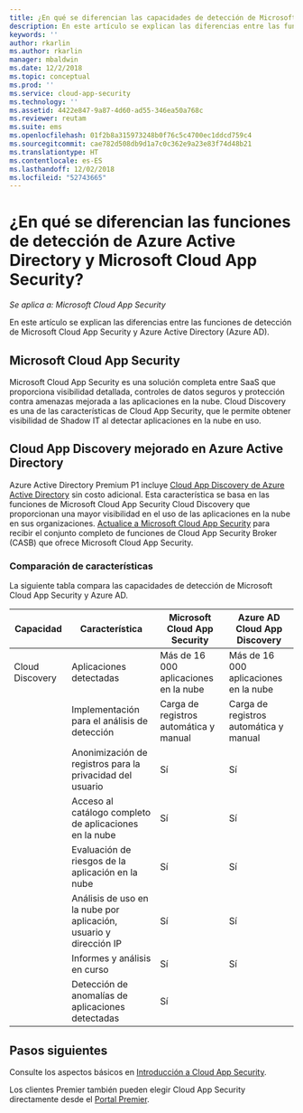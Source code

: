 ```yaml
---
title: ¿En qué se diferencian las capacidades de detección de Microsoft Cloud App Security y de Azure AD? | Microsoft Docs
description: En este artículo se explican las diferencias entre las funciones de detección de Microsoft Cloud App Security y Azure AD.
keywords: ''
author: rkarlin
ms.author: rkarlin
manager: mbaldwin
ms.date: 12/2/2018
ms.topic: conceptual
ms.prod: ''
ms.service: cloud-app-security
ms.technology: ''
ms.assetid: 4422e847-9a87-4d60-ad55-346ea50a768c
ms.reviewer: reutam
ms.suite: ems
ms.openlocfilehash: 01f2b8a315973248b0f76c5c4700ec1ddcd759c4
ms.sourcegitcommit: cae782d508db9d1a7c0c362e9a23e83f74d48b21
ms.translationtype: HT
ms.contentlocale: es-ES
ms.lasthandoff: 12/02/2018
ms.locfileid: "52743665"
---
```

# <a name="what-are-the-differences-in-discovery-capabilities-for-azure-active-directory-and-microsoft-cloud-app-security"></a>¿En qué se diferencian las funciones de detección de Azure Active Directory y Microsoft Cloud App Security?

*Se aplica a: Microsoft Cloud App Security*

En este artículo se explican las diferencias entre las funciones de detección de Microsoft Cloud App Security y Azure Active Directory (Azure AD).

## <a name="microsoft-cloud-app-security"></a>Microsoft Cloud App Security 

Microsoft Cloud App Security es una solución completa entre SaaS que proporciona visibilidad detallada, controles de datos seguros y protección contra amenazas mejorada a las aplicaciones en la nube. Cloud Discovery es una de las características de Cloud App Security, que le permite obtener visibilidad de Shadow IT al detectar aplicaciones en la nube en uso. 

## <a name="enhanced-cloud-app-discovery-in-azure-active-directory"></a>Cloud App Discovery mejorado en Azure Active Directory

Azure Active Directory Premium P1 incluye [Cloud App Discovery de Azure Active Directory](https://aka.ms/caddocsnew) sin costo adicional. Esta característica se basa en las funciones de Microsoft Cloud App Security Cloud Discovery que proporcionan una mayor visibilidad en el uso de las aplicaciones en la nube en sus organizaciones. [Actualice a Microsoft Cloud App Security](https://www.microsoft.com/cloud-platform/cloud-app-security) para recibir el conjunto completo de funciones de Cloud App Security Broker (CASB) que ofrece Microsoft Cloud App Security.

### <a name="feature-comparison"></a>Comparación de características

La siguiente tabla compara las capacidades de detección de Microsoft Cloud App Security y Azure AD.

|Capacidad|Característica|Microsoft Cloud App Security|Azure AD Cloud App Discovery|
|----|----|----|----|
|Cloud Discovery|Aplicaciones detectadas|Más de 16 000 aplicaciones en la nube|Más de 16 000 aplicaciones en la nube|
||Implementación para el análisis de detección|Carga de registros automática y manual|Carga de registros automática y manual|
||Anonimización de registros para la privacidad del usuario|Sí|Sí|
||Acceso al catálogo completo de aplicaciones en la nube|Sí|Sí|
||Evaluación de riesgos de la aplicación en la nube|Sí|Sí|
||Análisis de uso en la nube por aplicación, usuario y dirección IP|Sí|Sí|
||Informes y análisis en curso|Sí|Sí|
||Detección de anomalías de aplicaciones detectadas|Sí||

## <a name="next-steps"></a>Pasos siguientes 

Consulte los aspectos básicos en [Introducción a Cloud App Security](getting-started-with-cloud-app-security.md).    

Los clientes Premier también pueden elegir Cloud App Security directamente desde el [Portal Premier](https://premier.microsoft.com/).   
